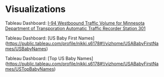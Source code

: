 # Visualizations
Tableau Dashboard: [I-94 Westboound Traffic Volume for Minnesota Department of Transporation Automatic Traffic Recorder Station 301](https://public.tableau.com/profile/nikki.s6178#!/vizhome/TrafficVolume_15976220616850/Dashboard)

Tableau Dashboard: [US Baby First Names]
(https://public.tableau.com/profile/nikki.s6178#!/vizhome/USABabyFirstNames/USBabyNames)

Tableau Dashboard: [Top US Baby Names]
(https://public.tableau.com/profile/nikki.s6178#!/vizhome/USABabyFirstNames/USTopBabyNames)
